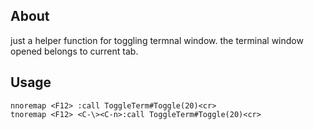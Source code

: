 ## About

just a helper function for toggling termnal window. 
the terminal window opened belongs to current tab.

## Usage

```
nnoremap <F12> :call ToggleTerm#Toggle(20)<cr>
tnoremap <F12> <C-\><C-n>:call ToggleTerm#Toggle(20)<cr>
```
